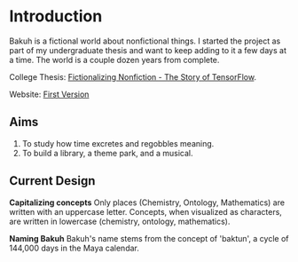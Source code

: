 # Introduction

Bakuh is a fictional world about nonfictional things. I started the project as part of my undergraduate thesis and want to keep adding to it a few days at a time. The world is a couple dozen years from complete.

College Thesis: [Fictionalizing Nonfiction - The Story of TensorFlow](https://docs.google.com/document/d/e/2PACX-1vTqqzuJtkrGhSMKV04r4iDrymcDGdztKbgjWAf3PhV-XMhJS9H6ZOTB9PP4ZCjXQkt58DRjKTdF6v8k/pub).

Website: [First Version](https://www.explorebakuh.com/)

## Aims

1. To study how time excretes and regobbles meaning.
2. To build a library, a theme park, and a musical.

## Current Design

**Capitalizing concepts**
Only places (Chemistry, Ontology, Mathematics) are written with an uppercase letter. Concepts, when visualized as characters, are written in lowercase (chemistry, ontology, mathematics).

**Naming Bakuh**
Bakuh's name stems from the concept of 'baktun', a cycle of 144,000 days in the Maya calendar.
